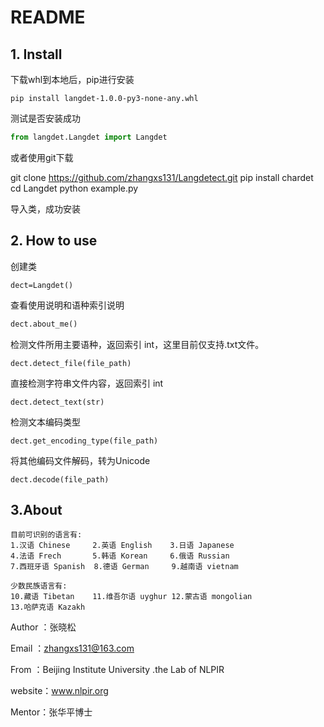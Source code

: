 

# README

## 1. Install

下载whl到本地后，pip进行安装

```
pip install langdet-1.0.0-py3-none-any.whl
```

测试是否安装成功

```python
from langdet.Langdet import Langdet
```

或者使用git下载

git clone https://github.com/zhangxs131/Langdetect.git
pip install chardet
cd Langdet
python example.py

导入类，成功安装

## 2. How to use

创建类

```
dect=Langdet()
```

查看使用说明和语种索引说明

```python
dect.about_me()
```

检测文件所用主要语种，返回索引 int，这里目前仅支持.txt文件。

```
dect.detect_file(file_path)
```

直接检测字符串文件内容，返回索引 int

```
dect.detect_text(str)
```

检测文本编码类型

```
dect.get_encoding_type(file_path)
```

将其他编码文件解码，转为Unicode

```
dect.decode(file_path)
```



## 3.About

```
目前可识别的语言有:
1.汉语 Chinese     2.英语 English    3.日语 Japanese
4.法语 Frech       5.韩语 Korean     6.俄语 Russian 
7.西班牙语 Spanish  8.德语 German     9.越南语 vietnam 

少数民族语言有:
10.藏语 Tibetan    11.维吾尔语 uyghur 12.蒙古语 mongolian
13.哈萨克语 Kazakh
```

Author ：张晓松

Email    ：zhangxs131@163.com

From    ：Beijing Institute University .the Lab of NLPIR

website：www.nlpir.org

Mentor：张华平博士 
